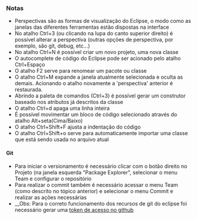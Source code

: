 ### Notas

- Perspectivas são as formas de visualização do Eclipse, o modo como as janelas das diferentes ferramentas estão dispostas na interface
- No atalho Ctrl+3 (ou clicando na lupa do canto superior direito) é possível alterar a perspectiva (outras opções de perspectiva, por exemplo, são git, debug, etc...)
- No atalho Ctrl+N é possível criar um novo projeto, uma nova classe
- O autocomplete de código do Eclipse pode ser acionado pelo atalho Ctrl+Espaço
- O atalho F2 serve para renomear um pacote ou classe
- O atalho Ctrl+M expande a janela atualmente selecionada e oculta as demais. Acionando o atalho novamente a 'perspectiva' anterior é restaurada.
- Abrindo a paleta de comandos (Ctrl+3) é possível gerar um construtor baseado nos atributos já descritos da classe
- O atalho Ctrl+d apaga uma linha inteira
- É possível movimentar um bloco de código selecionado através do atalho Alt+seta(Cima/Baixo)
- O atalho Ctrl+Shift+F ajusta a indentação do código
- O atalho Ctrl+Shift+o serve para automaticamente importar uma classe que está sendo usada no arquivo atual

#### Git
- Para iniciar o versionamento é necessário clicar com o botão direito no Projeto (na janela esquerda "Package Explorer", selecionar o menu Team e configurar o repositório
- Para realizar o commit também é necessário acessar o menu Team (como descrito no tópico anterior) e selecionar o menu Commit e realizar as ações necessárias
- __Obs: Para o correto funcionamento dos recursos de git do eclipse foi necessário gerar uma [token de acesso no github](https://docs.github.com/pt/authentication/keeping-your-account-and-data-secure/creating-a-personal-access-token)


